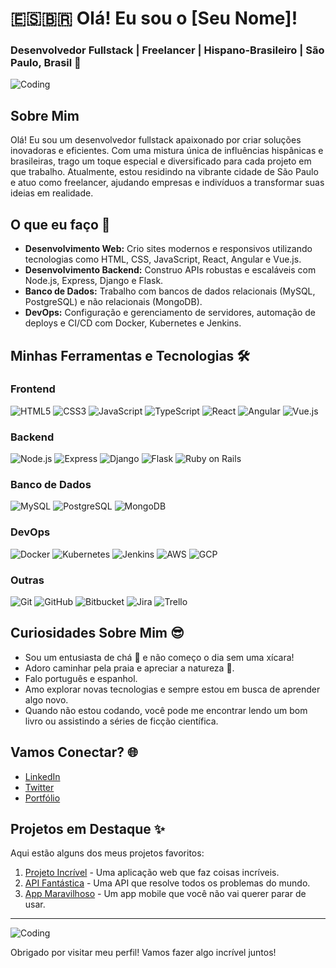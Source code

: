 # 🇪🇸🇧🇷 Olá! Eu sou o [Seu Nome]!

### Desenvolvedor Fullstack | Freelancer | Hispano-Brasileiro | São Paulo, Brasil 🌆

![Coding](https://media.giphy.com/media/xT9IgzoKnwFNmISR8I/giphy.gif)

## Sobre Mim

Olá! Eu sou um desenvolvedor fullstack apaixonado por criar soluções inovadoras e eficientes. Com uma mistura única de influências hispânicas e brasileiras, trago um toque especial e diversificado para cada projeto em que trabalho. Atualmente, estou residindo na vibrante cidade de São Paulo e atuo como freelancer, ajudando empresas e indivíduos a transformar suas ideias em realidade.

## O que eu faço 🚀

- **Desenvolvimento Web:** Crio sites modernos e responsivos utilizando tecnologias como HTML, CSS, JavaScript, React, Angular e Vue.js.
- **Desenvolvimento Backend:** Construo APIs robustas e escaláveis com Node.js, Express, Django e Flask.
- **Banco de Dados:** Trabalho com bancos de dados relacionais (MySQL, PostgreSQL) e não relacionais (MongoDB).
- **DevOps:** Configuração e gerenciamento de servidores, automação de deploys e CI/CD com Docker, Kubernetes e Jenkins.

## Minhas Ferramentas e Tecnologias 🛠

### Frontend
![HTML5](https://img.shields.io/badge/HTML5-E34F26?style=for-the-badge&logo=html5&logoColor=white)
![CSS3](https://img.shields.io/badge/CSS3-1572B6?style=for-the-badge&logo=css3&logoColor=white)
![JavaScript](https://img.shields.io/badge/JavaScript-F7DF1E?style=for-the-badge&logo=javascript&logoColor=black)
![TypeScript](https://img.shields.io/badge/TypeScript-007ACC?style=for-the-badge&logo=typescript&logoColor=white)
![React](https://img.shields.io/badge/React-20232A?style=for-the-badge&logo=react&logoColor=61DAFB)
![Angular](https://img.shields.io/badge/Angular-DD0031?style=for-the-badge&logo=angular&logoColor=white)
![Vue.js](https://img.shields.io/badge/Vue.js-4FC08D?style=for-the-badge&logo=vue-dot-js&logoColor=white)

### Backend
![Node.js](https://img.shields.io/badge/Node.js-339933?style=for-the-badge&logo=nodedotjs&logoColor=white)
![Express](https://img.shields.io/badge/Express-000000?style=for-the-badge&logo=express&logoColor=white)
![Django](https://img.shields.io/badge/Django-092E20?style=for-the-badge&logo=django&logoColor=white)
![Flask](https://img.shields.io/badge/Flask-000000?style=for-the-badge&logo=flask&logoColor=white)
![Ruby on Rails](https://img.shields.io/badge/Ruby_on_Rails-CC0000?style=for-the-badge&logo=ruby-on-rails&logoColor=white)

### Banco de Dados
![MySQL](https://img.shields.io/badge/MySQL-4479A1?style=for-the-badge&logo=mysql&logoColor=white)
![PostgreSQL](https://img.shields.io/badge/PostgreSQL-316192?style=for-the-badge&logo=postgresql&logoColor=white)
![MongoDB](https://img.shields.io/badge/MongoDB-47A248?style=for-the-badge&logo=mongodb&logoColor=white)

### DevOps
![Docker](https://img.shields.io/badge/Docker-2496ED?style=for-the-badge&logo=docker&logoColor=white)
![Kubernetes](https://img.shields.io/badge/Kubernetes-326CE5?style=for-the-badge&logo=kubernetes&logoColor=white)
![Jenkins](https://img.shields.io/badge/Jenkins-D24939?style=for-the-badge&logo=jenkins&logoColor=white)
![AWS](https://img.shields.io/badge/Amazon_AWS-232F3E?style=for-the-badge&logo=amazon-aws&logoColor=white)
![GCP](https://img.shields.io/badge/Google_Cloud-4285F4?style=for-the-badge&logo=google-cloud&logoColor=white)

### Outras
![Git](https://img.shields.io/badge/Git-F05032?style=for-the-badge&logo=git&logoColor=white)
![GitHub](https://img.shields.io/badge/GitHub-181717?style=for-the-badge&logo=github&logoColor=white)
![Bitbucket](https://img.shields.io/badge/Bitbucket-0052CC?style=for-the-badge&logo=bitbucket&logoColor=white)
![Jira](https://img.shields.io/badge/Jira-0052CC?style=for-the-badge&logo=jira&logoColor=white)
![Trello](https://img.shields.io/badge/Trello-0079BF?style=for-the-badge&logo=trello&logoColor=white)

## Curiosidades Sobre Mim 😎

- Sou um entusiasta de chá 🍵 e não começo o dia sem uma xícara!
- Adoro caminhar pela praia e apreciar a natureza 🌊.
- Falo português e espanhol.
- Amo explorar novas tecnologias e sempre estou em busca de aprender algo novo.
- Quando não estou codando, você pode me encontrar lendo um bom livro ou assistindo a séries de ficção científica.

## Vamos Conectar? 🌐

- [LinkedIn](https://www.linkedin.com/in/seu-perfil)
- [Twitter](https://twitter.com/seu-perfil)
- [Portfólio](https://seu-portfolio.com)

## Projetos em Destaque ✨

Aqui estão alguns dos meus projetos favoritos:

1. [Projeto Incrível](https://github.com/seu-usuario/projeto-incrivel) - Uma aplicação web que faz coisas incríveis.
2. [API Fantástica](https://github.com/seu-usuario/api-fantastica) - Uma API que resolve todos os problemas do mundo.
3. [App Maravilhoso](https://github.com/seu-usuario/app-maravilhoso) - Um app mobile que você não vai querer parar de usar.

---

![Coding](https://media.giphy.com/media/13HgwGsXF0aiGY/giphy.gif)

Obrigado por visitar meu perfil! Vamos fazer algo incrível juntos!
